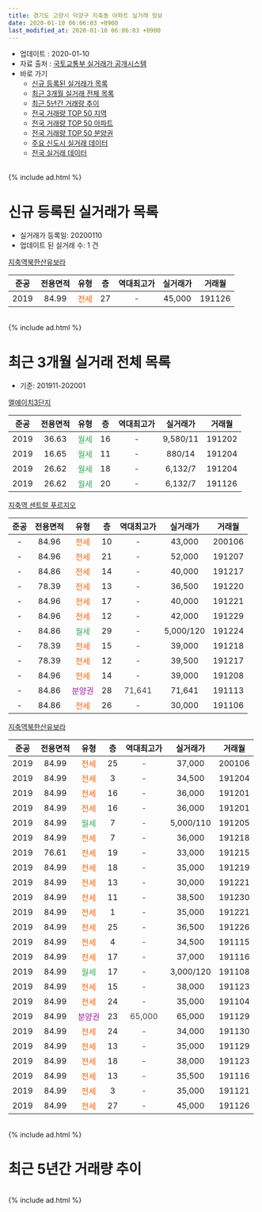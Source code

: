 ```yaml
---
title: 경기도 고양시 덕양구 지축동 아파트 실거래 정보
date: 2020-01-10 06:06:03 +0900
last_modified_at: 2020-01-10 06:06:03 +0900
---
```


* 업데이트 : 2020-01-10
* 자료 출처 : [국토교통부 실거래가 공개시스템](http://rt.molit.go.kr)
* 바로 가기
    * [신규 등록된 실거래가 목록](#신규-등록된-실거래가-목록)
    * [최근 3개월 실거래 전체 목록](#최근-3개월-실거래-전체-목록)
    * [최근 5년간 거래량 추이](#최근-5년간-거래량-추이)
    * [전국 거래량 TOP 50 지역](https://inasie.github.io/apt-trade-info/최근-3개월-전국에서-가장-거래가-많이-발생한-지역)
    * [전국 거래량 TOP 50 아파트](https://inasie.github.io/apt-trade-info/최근-3개월-전국에서-가장-거래가-많이-발생한-아파트)
    * [전국 거래량 TOP 50 분양권](https://inasie.github.io/apt-trade-info/최근-3개월-전국에서-가장-거래가-많이-발생한-분양권)
    * [주요 신도시 실거래 데이터](https://inasie.github.io/apt-trade-info/주요-신도시)
    * [전국 실거래 데이터](https://inasie.github.io/apt-trade-info/전국)
<br>
{% include ad.html %}
<br>

# 신규 등록된 실거래가 목록
* 실거래가 등록일: 20200110
* 업데이트 된 실거래 수: 1 건


[지축역북한산유보라](https://search.naver.com/search.naver?query=%EA%B2%BD%EA%B8%B0%EB%8F%84+%EA%B3%A0%EC%96%91%EC%8B%9C+%EB%8D%95%EC%96%91%EA%B5%AC+%EC%A7%80%EC%B6%95%EB%8F%99+%EC%A7%80%EC%B6%95%EC%97%AD%EB%B6%81%ED%95%9C%EC%82%B0%EC%9C%A0%EB%B3%B4%EB%9D%BC)

|준공|전용면적|유형|층|역대최고가|실거래가|거래월|
|:---:|:---:|:---:|:---:|:---:|:---:|:---:|
|2019|84.99|<span style="color:#ff5a00">전세</span>|27|<span style="color:#444444">-</span>|45,000|191126|


<br>
{% include ad.html %}
<br>

# 최근 3개월 실거래 전체 목록
* 기준: 201911-202001


[엘에이치3단지](https://search.naver.com/search.naver?query=%EA%B2%BD%EA%B8%B0%EB%8F%84+%EA%B3%A0%EC%96%91%EC%8B%9C+%EB%8D%95%EC%96%91%EA%B5%AC+%EC%A7%80%EC%B6%95%EB%8F%99+%EC%97%98%EC%97%90%EC%9D%B4%EC%B9%983%EB%8B%A8%EC%A7%80)

|준공|전용면적|유형|층|역대최고가|실거래가|거래월|
|:---:|:---:|:---:|:---:|:---:|:---:|:---:|
|2019|36.63|<span style="color:#34a853">월세</span>|16|<span style="color:#444444">-</span>|9,580/11|191202|
|2019|16.65|<span style="color:#34a853">월세</span>|11|<span style="color:#444444">-</span>|880/14|191204|
|2019|26.62|<span style="color:#34a853">월세</span>|18|<span style="color:#444444">-</span>|6,132/7|191204|
|2019|26.62|<span style="color:#34a853">월세</span>|20|<span style="color:#444444">-</span>|6,132/7|191126|

[지축역 센트럴 푸르지오](https://search.naver.com/search.naver?query=%EA%B2%BD%EA%B8%B0%EB%8F%84+%EA%B3%A0%EC%96%91%EC%8B%9C+%EB%8D%95%EC%96%91%EA%B5%AC+%EC%A7%80%EC%B6%95%EB%8F%99+%EC%A7%80%EC%B6%95%EC%97%AD+%EC%84%BC%ED%8A%B8%EB%9F%B4+%ED%91%B8%EB%A5%B4%EC%A7%80%EC%98%A4)

|준공|전용면적|유형|층|역대최고가|실거래가|거래월|
|:---:|:---:|:---:|:---:|:---:|:---:|:---:|
|-|84.96|<span style="color:#ff5a00">전세</span>|10|<span style="color:#444444">-</span>|43,000|200106|
|-|84.96|<span style="color:#ff5a00">전세</span>|21|<span style="color:#444444">-</span>|52,000|191207|
|-|84.86|<span style="color:#ff5a00">전세</span>|14|<span style="color:#444444">-</span>|40,000|191217|
|-|78.39|<span style="color:#ff5a00">전세</span>|13|<span style="color:#444444">-</span>|36,500|191220|
|-|84.96|<span style="color:#ff5a00">전세</span>|17|<span style="color:#444444">-</span>|40,000|191221|
|-|84.96|<span style="color:#ff5a00">전세</span>|12|<span style="color:#444444">-</span>|42,000|191229|
|-|84.86|<span style="color:#34a853">월세</span>|29|<span style="color:#444444">-</span>|5,000/120|191224|
|-|78.39|<span style="color:#ff5a00">전세</span>|15|<span style="color:#444444">-</span>|39,000|191218|
|-|78.39|<span style="color:#ff5a00">전세</span>|12|<span style="color:#444444">-</span>|39,500|191217|
|-|84.96|<span style="color:#ff5a00">전세</span>|14|<span style="color:#444444">-</span>|39,000|191208|
|-|84.86|<span style="color:#9C11A5">분양권</span>|28|<span style="color:#444444">71,641</span>|71,641|191113|
|-|84.86|<span style="color:#ff5a00">전세</span>|26|<span style="color:#444444">-</span>|30,000|191106|

[지축역북한산유보라](https://search.naver.com/search.naver?query=%EA%B2%BD%EA%B8%B0%EB%8F%84+%EA%B3%A0%EC%96%91%EC%8B%9C+%EB%8D%95%EC%96%91%EA%B5%AC+%EC%A7%80%EC%B6%95%EB%8F%99+%EC%A7%80%EC%B6%95%EC%97%AD%EB%B6%81%ED%95%9C%EC%82%B0%EC%9C%A0%EB%B3%B4%EB%9D%BC)

|준공|전용면적|유형|층|역대최고가|실거래가|거래월|
|:---:|:---:|:---:|:---:|:---:|:---:|:---:|
|2019|84.99|<span style="color:#ff5a00">전세</span>|25|<span style="color:#444444">-</span>|37,000|200106|
|2019|84.99|<span style="color:#ff5a00">전세</span>|3|<span style="color:#444444">-</span>|34,500|191204|
|2019|84.99|<span style="color:#ff5a00">전세</span>|16|<span style="color:#444444">-</span>|36,000|191201|
|2019|84.99|<span style="color:#ff5a00">전세</span>|16|<span style="color:#444444">-</span>|36,000|191201|
|2019|84.99|<span style="color:#34a853">월세</span>|7|<span style="color:#444444">-</span>|5,000/110|191205|
|2019|84.99|<span style="color:#ff5a00">전세</span>|7|<span style="color:#444444">-</span>|36,000|191218|
|2019|76.61|<span style="color:#ff5a00">전세</span>|19|<span style="color:#444444">-</span>|33,000|191215|
|2019|84.99|<span style="color:#ff5a00">전세</span>|18|<span style="color:#444444">-</span>|35,000|191219|
|2019|84.99|<span style="color:#ff5a00">전세</span>|13|<span style="color:#444444">-</span>|30,000|191221|
|2019|84.99|<span style="color:#ff5a00">전세</span>|11|<span style="color:#444444">-</span>|38,500|191230|
|2019|84.99|<span style="color:#ff5a00">전세</span>|1|<span style="color:#444444">-</span>|35,000|191221|
|2019|84.99|<span style="color:#ff5a00">전세</span>|25|<span style="color:#444444">-</span>|36,500|191226|
|2019|84.99|<span style="color:#ff5a00">전세</span>|4|<span style="color:#444444">-</span>|34,500|191115|
|2019|84.99|<span style="color:#ff5a00">전세</span>|17|<span style="color:#444444">-</span>|37,000|191116|
|2019|84.99|<span style="color:#34a853">월세</span>|17|<span style="color:#444444">-</span>|3,000/120|191108|
|2019|84.99|<span style="color:#ff5a00">전세</span>|15|<span style="color:#444444">-</span>|38,000|191123|
|2019|84.99|<span style="color:#ff5a00">전세</span>|24|<span style="color:#444444">-</span>|35,000|191104|
|2019|84.99|<span style="color:#9C11A5">분양권</span>|23|<span style="color:#444444">65,000</span>|65,000|191129|
|2019|84.99|<span style="color:#ff5a00">전세</span>|24|<span style="color:#444444">-</span>|34,000|191130|
|2019|84.99|<span style="color:#ff5a00">전세</span>|13|<span style="color:#444444">-</span>|35,000|191129|
|2019|84.99|<span style="color:#ff5a00">전세</span>|18|<span style="color:#444444">-</span>|38,000|191123|
|2019|84.99|<span style="color:#ff5a00">전세</span>|13|<span style="color:#444444">-</span>|35,500|191116|
|2019|84.99|<span style="color:#ff5a00">전세</span>|3|<span style="color:#444444">-</span>|35,000|191121|
|2019|84.99|<span style="color:#ff5a00">전세</span>|27|<span style="color:#444444">-</span>|45,000|191126|


<br>
{% include ad.html %}
<br>

# 최근 5년간 거래량 추이


<div style="width:100%;">
    <canvas id="deal_progress" height="200"></canvas>
</div>

<script>
new Chart(document.getElementById("deal_progress"), {
    type: 'line',
    data: {
        labels: ['201501','201502','201503','201504','201505','201506','201507','201508','201509','201510','201511','201512','201601','201602','201603','201604','201605','201606','201607','201608','201609','201610','201611','201612','201701','201702','201703','201704','201705','201706','201707','201708','201709','201710','201711','201712','201801','201802','201803','201804','201805','201806','201807','201808','201809','201810','201811','201812','201901','201902','201903','201904','201905','201906','201907','201908','201909','201910','201911','201912','202001'],
        datasets: [{
            label: '매매',
            pointRadius: 1,
            data: [0, 0, 0, 0, 0, 0, 0, 0, 0, 0, 0, 0, 0, 0, 0, 0, 0, 0, 0, 0, 0, 0, 0, 0, 0, 0, 0, 0, 0, 0, 0, 0, 0, 0, 0, 0, 3, 0, 1, 1, 1, 1, 1, 2, 0, 1, 0, 0, 0, 0, 0, 1, 0, 2, 0, 2, 1, 0, 2, 0, 0],
            borderColor: "rgba(255, 201, 14, 1)",
            backgroundColor: "rgba(255, 201, 14, 0.5)",
            fill: false,
            lineTension: 0
        },{
            label: '전월세',
            pointRadius: 1,
            data: [0, 0, 0, 0, 0, 0, 0, 0, 0, 0, 0, 0, 0, 0, 0, 0, 0, 0, 0, 0, 0, 0, 0, 0, 0, 0, 0, 0, 0, 0, 0, 0, 0, 0, 0, 0, 0, 0, 0, 0, 0, 0, 0, 0, 0, 0, 0, 0, 0, 0, 0, 0, 0, 0, 0, 1, 2, 3, 13, 23, 2],
            borderColor: "rgba(0, 141, 185, 1)",
            backgroundColor: "rgba(0, 141, 185, 0.5)",
            fill: false,
            lineTension: 0
        }
        ]
    },
    options: {
        responsive: true,
        title: {
            display: false
        },
        tooltips: {
            mode: 'index',
            intersect: false
        },
        hover: {
            mode: 'nearest',
            intersect: true
        },
        scales: {
            xAxes: [{
                display: true,
                scaleLabel: {
                    display: true,
                    labelString: '년/월'
                }
            }],
            yAxes: [{
                display: true,
                ticks: {
                    suggestedMin: 0,
                },
                scaleLabel: {
                    display: true,
                    labelString: '실거래 수'
                }
            }]
        }
    }
});

</script>


<br>
{% include ad.html %}
<br>

